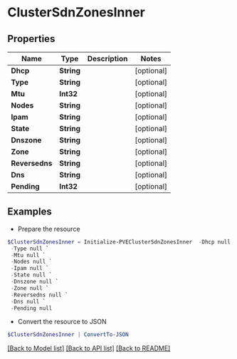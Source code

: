 # ClusterSdnZonesInner
## Properties

Name | Type | Description | Notes
------------ | ------------- | ------------- | -------------
**Dhcp** | **String** |  | [optional] 
**Type** | **String** |  | [optional] 
**Mtu** | **Int32** |  | [optional] 
**Nodes** | **String** |  | [optional] 
**Ipam** | **String** |  | [optional] 
**State** | **String** |  | [optional] 
**Dnszone** | **String** |  | [optional] 
**Zone** | **String** |  | [optional] 
**Reversedns** | **String** |  | [optional] 
**Dns** | **String** |  | [optional] 
**Pending** | **Int32** |  | [optional] 

## Examples

- Prepare the resource
```powershell
$ClusterSdnZonesInner = Initialize-PVEClusterSdnZonesInner  -Dhcp null `
 -Type null `
 -Mtu null `
 -Nodes null `
 -Ipam null `
 -State null `
 -Dnszone null `
 -Zone null `
 -Reversedns null `
 -Dns null `
 -Pending null
```

- Convert the resource to JSON
```powershell
$ClusterSdnZonesInner | ConvertTo-JSON
```

[[Back to Model list]](../README.md#documentation-for-models) [[Back to API list]](../README.md#documentation-for-api-endpoints) [[Back to README]](../README.md)

